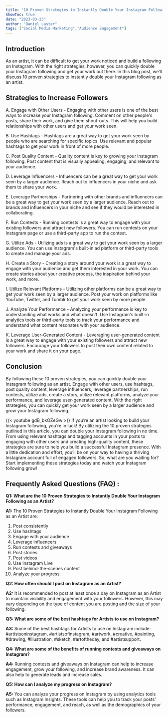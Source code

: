 ```yaml
---
title: "10 Proven Strategies to Instantly Double Your Instagram Following as an Artist!"
ShowToc: true 
date: "2023-03-23"
author: "Daniel Laster" 
tags: ["Social Media Marketing","Audience Engagement"]
---
```

## Introduction

As an artist, it can be difficult to get your work noticed and build a following on Instagram. With the right strategies, however, you can quickly double your Instagram following and get your work out there. In this blog post, we'll discuss 10 proven strategies to instantly double your Instagram following as an artist. 

## Strategies to Increase Followers

A. Engage with Other Users - Engaging with other users is one of the best ways to increase your Instagram following. Comment on other people's posts, share their work, and give them shout-outs. This will help you build relationships with other users and get your work seen.

B. Use Hashtags - Hashtags are a great way to get your work seen by people who are searching for specific topics. Use relevant and popular hashtags to get your work in front of more people.

C. Post Quality Content - Quality content is key to growing your Instagram following. Post content that is visually appealing, engaging, and relevant to your audience.

D. Leverage Influencers - Influencers can be a great way to get your work seen by a larger audience. Reach out to influencers in your niche and ask them to share your work.

E. Leverage Partnerships - Partnering with other brands and influencers can be a great way to get your work seen by a larger audience. Reach out to brands and influencers in your niche and see if they would be interested in collaborating.

F. Run Contests - Running contests is a great way to engage with your existing followers and attract new followers. You can run contests on your Instagram page or use a third-party app to run the contest.

G. Utilize Ads - Utilizing ads is a great way to get your work seen by a larger audience. You can use Instagram's built-in ad platform or third-party tools to create and manage your ads.

H. Create a Story - Creating a story around your work is a great way to engage with your audience and get them interested in your work. You can create stories about your creative process, the inspiration behind your work, and more.

I. Utilize Relevant Platforms - Utilizing other platforms can be a great way to get your work seen by a larger audience. Post your work on platforms like YouTube, Twitter, and Tumblr to get your work seen by more people.

J. Analyze Your Performance - Analyzing your performance is key to understanding what works and what doesn't. Use Instagram's built-in analytics tools or third-party tools to track your performance and understand what content resonates with your audience.

K. Leverage User-Generated Content - Leveraging user-generated content is a great way to engage with your existing followers and attract new followers. Encourage your followers to post their own content related to your work and share it on your page.

## Conclusion

By following these 10 proven strategies, you can quickly double your Instagram following as an artist. Engage with other users, use hashtags, post quality content, leverage influencers, leverage partnerships, run contests, utilize ads, create a story, utilize relevant platforms, analyze your performance, and leverage user-generated content. With the right strategies, you can quickly get your work seen by a larger audience and grow your Instagram following.

{{< youtube gdB_bkOZeGw >}} 
If you’re an artist looking to build your Instagram following, you’re in luck! By utilizing the 10 proven strategies outlined in this article, you can double your Instagram following in no time. From using relevant hashtags and tagging accounts in your posts to engaging with other users and creating high-quality content, these strategies are sure to help you build a successful Instagram presence. With a little dedication and effort, you’ll be on your way to having a thriving Instagram account full of engaged followers. So, what are you waiting for? Start implementing these strategies today and watch your Instagram following grow!

## Frequently Asked Questions (FAQ) :
**Q1: What are the 10 Proven Strategies to Instantly Double Your Instagram Following as an Artist?**

**A1:** The 10 Proven Strategies to Instantly Double Your Instagram Following as an Artist are:
1. Post consistently 
2. Use hashtags 
3. Engage with your audience 
4. Leverage influencers 
5. Run contests and giveaways 
6. Post stories 
7. Post videos 
8. Use Instagram Live 
9. Post behind-the-scenes content 
10. Analyze your progress. 

**Q2: How often should I post on Instagram as an Artist?**

**A2:** It is recommended to post at least once a day on Instagram as an Artist to maintain visibility and engagement with your followers. However, this may vary depending on the type of content you are posting and the size of your following. 

**Q3: What are some of the best hashtags for Artists to use on Instagram?**

**A3:** Some of the best hashtags for Artists to use on Instagram include: #artistsoninstagram, #artistsofinstagram, #artwork, #creative, #painting, #drawing, #illustration, #sketch, #artoftheday, and #artistsupport. 

**Q4: What are some of the benefits of running contests and giveaways on Instagram?**

**A4:** Running contests and giveaways on Instagram can help to increase engagement, grow your following, and increase brand awareness. It can also help to generate leads and increase sales. 

**Q5: How can I analyze my progress on Instagram?**

**A5:** You can analyze your progress on Instagram by using analytics tools such as Instagram Insights. These tools can help you to track your posts’ performance, engagement, and reach, as well as the demographics of your followers.


